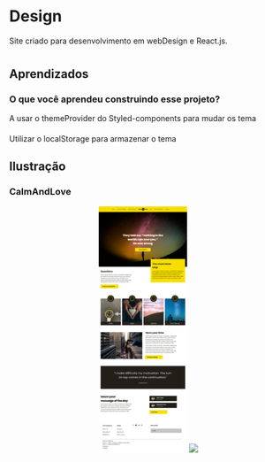 
# Design
Site criado para desenvolvimento em webDesign e React.js.

#

## Aprendizados

### O que você aprendeu construindo esse projeto?
A usar o themeProvider do Styled-components para mudar os tema 
####
Utilizar o localStorage para armazenar o tema
## Ilustração

### CalmAndLove

<div align="center"  style="display: inline_block">
  <img width="160" src="./src/images/MacBook Pro 14_ - 1.png"/>
  <img width="660" src="https://user-images.githubusercontent.com/85563074/159931704-837f39e1-c36b-48fe-b1bf-abde77552a9d.png"/>
</div>
